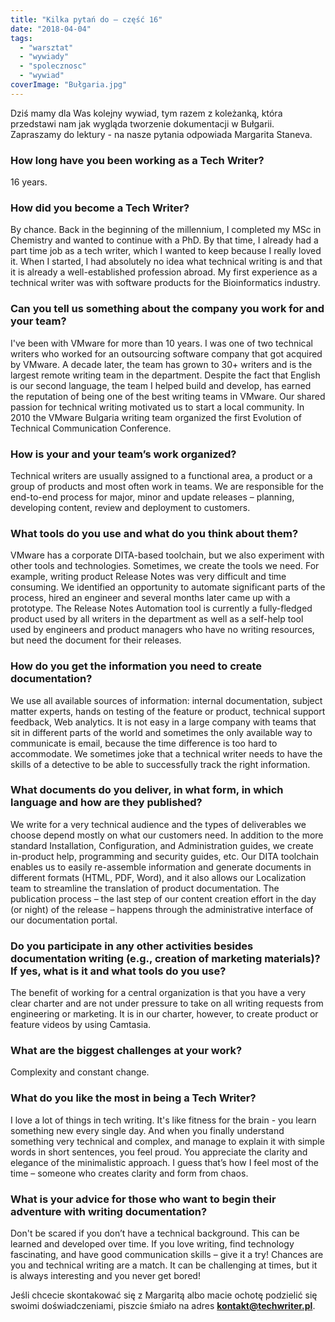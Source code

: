 ```yaml
---
title: "Kilka pytań do – część 16"
date: "2018-04-04"
tags:
  - "warsztat"
  - "wywiady"
  - "spolecznosc"
  - "wywiad"
coverImage: "Bułgaria.jpg"
---
```


Dziś mamy dla Was kolejny wywiad, tym razem z koleżanką, która przedstawi nam
jak wygląda tworzenie dokumentacji w Bułgarii. Zapraszamy do lektury - na nasze
pytania odpowiada Margarita Staneva.

### How long have you been working as a Tech Writer?

16 years.

### How did you become a Tech Writer?

By chance. Back in the beginning of the millennium, I completed my MSc in
Chemistry and wanted to continue with a PhD. By that time, I already had a part
time job as a tech writer, which I wanted to keep because I really loved it.
When I started, I had absolutely no idea what technical writing is and that it
is already a well-established profession abroad. My first experience as a
technical writer was with software products for the Bioinformatics industry.

### Can you tell us something about the company you work for and your team?

I've been with VMware for more than 10 years. I was one of two technical writers
who worked for an outsourcing software company that got acquired by VMware. A
decade later, the team has grown to 30+ writers and is the largest remote
writing team in the department. Despite the fact that English is our second
language, the team I helped build and develop, has earned the reputation of
being one of the best writing teams in VMware. Our shared passion for technical
writing motivated us to start a local community. In 2010 the VMware Bulgaria
writing team organized the first Evolution of Technical Communication
Conference.

### How is your and your team’s work organized?

Technical writers are usually assigned to a functional area, a product or a
group of products and most often work in teams. We are responsible for the
end-to-end process for major, minor and update releases – planning, developing
content, review and deployment to customers.

### What tools do you use and what do you think about them?

VMware has a corporate DITA-based toolchain, but we also experiment with other
tools and technologies. Sometimes, we create the tools we need. For example,
writing product Release Notes was very difficult and time consuming. We
identified an opportunity to automate significant parts of the process, hired an
engineer and several months later came up with a prototype. The Release Notes
Automation tool is currently a fully-fledged product used by all writers in the
department as well as a self-help tool used by engineers and product managers
who have no writing resources, but need the document for their releases.

### How do you get the information you need to create documentation?

We use all available sources of information: internal documentation, subject
matter experts, hands on testing of the feature or product, technical support
feedback, Web analytics. It is not easy in a large company with teams that sit
in different parts of the world and sometimes the only available way to
communicate is email, because the time difference is too hard to accommodate. We
sometimes joke that a technical writer needs to have the skills of a detective
to be able to successfully track the right information.

### What documents do you deliver, in what form, in which language and how are they published?

We write for a very technical audience and the types of deliverables we choose
depend mostly on what our customers need. In addition to the more standard
Installation, Configuration, and Administration guides, we create in-product
help, programming and security guides, etc. Our DITA toolchain enables us to
easily re-assemble information and generate documents in different formats
(HTML, PDF, Word), and it also allows our Localization team to streamline the
translation of product documentation. The publication process – the last step of
our content creation effort in the day (or night) of the release – happens
through the administrative interface of our documentation portal.

### Do you participate in any other activities besides documentation writing (e.g., creation of marketing materials)? If yes, what is it and what tools do you use?

The benefit of working for a central organization is that you have a very clear
charter and are not under pressure to take on all writing requests from
engineering or marketing. It is in our charter, however, to create product or
feature videos by using Camtasia.

### What are the biggest challenges at your work?

Complexity and constant change.

### What do you like the most in being a Tech Writer?

I love a lot of things in tech writing. It's like fitness for the brain - you
learn something new every single day. And when you finally understand something
very technical and complex, and manage to explain it with simple words in short
sentences, you feel proud. You appreciate the clarity and elegance of the
minimalistic approach. I guess that’s how I feel most of the time – someone who
creates clarity and form from chaos.

### What is your advice for those who want to begin their adventure with writing documentation?

Don't be scared if you don’t have a technical background. This can be learned
and developed over time. If you love writing, find technology fascinating, and
have good communication skills – give it a try! Chances are you and technical
writing are a match. It can be challenging at times, but it is always
interesting and you never get bored!

Jeśli chcecie skontakować się z Margaritą albo macie ochotę podzielić się swoimi
doświadczeniami, piszcie śmiało na adres
[**kontakt@techwriter.pl**](mailto:kontakt@techwriter.pl).
